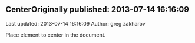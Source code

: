 ## CenterOriginally published: 2013-07-14 16:16:09 
Last updated: 2013-07-14 16:16:09 
Author: greg zakharov 
 
Place element to center in the document.